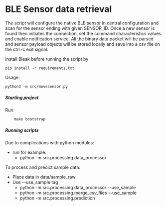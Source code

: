 # BLE Sensor data retrieval

The script will configure the native BLE sensor in central configuration and scan for
the sensor ending with given SENSOR_ID. Once a new sensor is found then initiates the
connection, set the command characteristics values and enable notification service.
All the binary data packet will be parsed and sensor payload objects will be stored
locally and save into a csv file on the  ctrl+c exit signal.

Install Bleak before running the script by

    pip install -r requirements.txt


Usage:


    python3 -m src/movesensor.py

##### Starting project

Run
```shell
    make bootstrap
```
##### Running scripts

Due to complications with python modules:
 - run for example:
    - python -m src.processing.data_processor


To process and predict sample data:
- Place data in data/sample_raw
- Use --use_sample tag
    - python -m src.processing.data_processor --use_sample
    - python -m src.processing.merge_csv_files --use_sample
    - python -m src.processing.prediction
